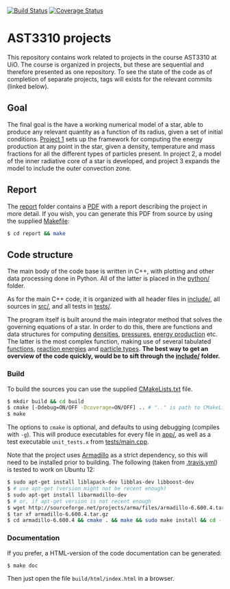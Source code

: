 [![Build Status](https://travis-ci.org/bsamseth/ast3310.svg?branch=master)](https://travis-ci.org/bsamseth/ast3310)
[![Coverage Status](https://coveralls.io/repos/github/bsamseth/ast3310/badge.svg?branch=master&bust=1)](https://coveralls.io/github/bsamseth/ast3310?branch=master)

# AST3310 projects
This repository contains work related to projects in the course
AST3310 at UiO.  The course is organized in projects, but these are
sequential and therefore presented as one repository. To see the state of the code as of completion of
separate projects, tags will exists for the relevant commits (linked below). 

## Goal
The final goal is the have a working numerical model of a star, able to produce any relevant quantity as a function of
its radius, given a set of initial conditions. [Project 1](releases/tag/v1) sets up the framework for computing the
energy production at any point in the star, given a density, temperature and mass fractions for all the different types
of particles present. In project 2, a model of the inner radiative core of a star is developed, and project 3 expands
the model to include the outer convection zone.

## Report
The [report](report/) folder contains a [PDF](report/report.pdf) with a report describing the project in more detail.
If you wish, you can generate this PDF from source by using the supplied [Makefile](report/Makefile):

``` bash
$ cd report && make
```

## Code structure
The main body of the code base is written in C++, with plotting and other data processing done in Python.
All of the latter is placed in the [python/](python/) folder.

As for the main C++ code, it is organized with all header files in [include/](include/), all sources in [src/](src/),
and all tests in [tests/](tests/).

The program itself is built around the main integrator method that solves the governing equations of a star.
In order to do this, there are functions and data structures for computing [densities](include/state_equations.h),
[pressures](include/state_equations.h), [energy production](include/energy_production.h) etc. The
latter is the most complex function, making use of several tabulated [functions](include/functions.h),
[reaction energies](include/reaction_energies.h) and [particle types](include/particles.h).
__The best way to get an overview of the code quickly, would be to sift through the [include/](include/) folder.__

### Build
To build the sources you can use the supplied [CMakeLists.txt](CMakeLists.txt) file.

``` bash
$ mkdir build && cd build
$ cmake [-Ddebug=ON/OFF -Dcoverage=ON/OFF] .. # ".." is path to CMakeLists.txt
$ make
```
The options to `cmake` is optional, and defaults to using debugging (compiles with `-g`).
This will produce executables for every file in [app/](app/), as well
as a test executable `unit_tests.x` from [tests/main.cpp](tests/main.cpp).

Note that the project uses [Armadillo](http://arma.sourceforge.net/) as a strict dependency, so this will need to be installed prior to building. The following (taken from [.travis.yml](.travis.yml)) is tested to work on Ubuntu 12:

``` bash
$ sudo apt-get install liblapack-dev libblas-dev libboost-dev 
$ # use apt-get (version might not be recent enough)
$ sudo apt-get install libarmadillo-dev
$ # or, if apt-get version is not recent enough
$ wget http://sourceforge.net/projects/arma/files/armadillo-6.600.4.tar.gz
$ tar xf armadillo-6.600.4.tar.gz
$ cd armadillo-6.600.4 && cmake . && make && sudo make install && cd -
```


### Documentation
If you prefer, a HTML-version of the code documentation can be generated:

``` bash
$ make doc
```

Then just open the file `build/html/index.html` in a browser.
